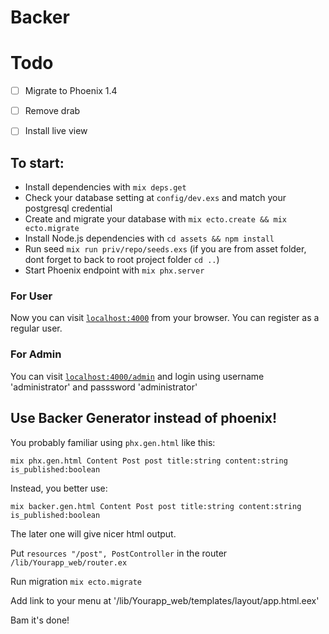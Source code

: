 # Backer


# Todo

- [ ] Migrate to Phoenix 1.4
- [ ] Remove drab
- [ ] Install live view


## To start:

  * Install dependencies with `mix deps.get`
  * Check your database setting at `config/dev.exs` and match your postgresql credential
  * Create and migrate your database with `mix ecto.create && mix ecto.migrate`
  * Install Node.js dependencies with `cd assets && npm install`
  * Run seed `mix run priv/repo/seeds.exs` (if you are from asset folder, dont forget to back to root project folder `cd ..`)
  * Start Phoenix endpoint with `mix phx.server`

### For User
Now you can visit [`localhost:4000`](http://localhost:4000) from your browser.
You can register as a regular user.

### For Admin
You can visit [`localhost:4000/admin`](http://localhost:4000/admin) and login using username 'administrator' and passsword 'administrator'


## Use Backer Generator instead of phoenix!
You probably familiar using `phx.gen.html` like this:

`mix phx.gen.html Content Post post title:string content:string is_published:boolean`

Instead, you better use:

`mix backer.gen.html Content Post post title:string content:string is_published:boolean`

The later one will give nicer html output.

Put `resources "/post", PostController` in the router `/lib/Yourapp_web/router.ex`

Run migration `mix ecto.migrate`

Add link to your menu at '/lib/Yourapp_web/templates/layout/app.html.eex'

Bam it's done!

